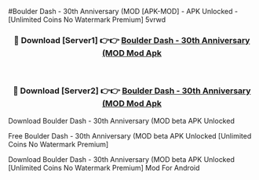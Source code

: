 #Boulder Dash - 30th Anniversary (MOD [APK-MOD] - APK Unlocked - [Unlimited Coins No Watermark Premium] 5vrwd



<div align="center">

<h3>🔴 Download [Server1] 👉👉 <a href="https://momento.my/?title=Boulder_Dash_-_30th_Anniversary_(MOD">Boulder Dash - 30th Anniversary (MOD Mod Apk</a></h3><br>

<h3>🔴 Download [Server2] 👉👉 <a href="https://momento.my/?title=Boulder_Dash_-_30th_Anniversary_(MOD">Boulder Dash - 30th Anniversary (MOD Mod Apk</a></h3>
</div>



Download Boulder Dash - 30th Anniversary (MOD beta APK Unlocked

Free Boulder Dash - 30th Anniversary (MOD beta APK Unlocked [Unlimited Coins No Watermark Premium]

Download Boulder Dash - 30th Anniversary (MOD beta APK Unlocked [Unlimited Coins No Watermark Premium] Mod For Android
